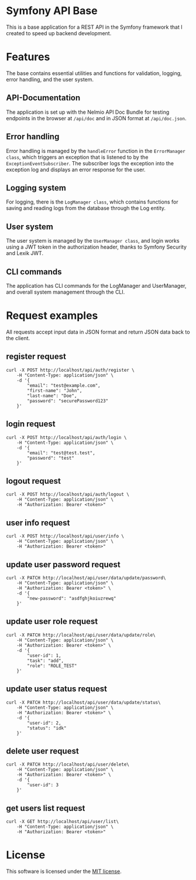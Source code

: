 # Symfony API Base
This is a base application for a REST API in the Symfony framework that I created to speed up backend development.

# Features
The base contains essential utilities and functions for validation, logging, error handling, and the user system.
## API-Documentation
The application is set up with the Nelmio API Doc Bundle for testing endpoints in the browser at ```/api/doc``` and in JSON format at ```/api/doc.json```.

## Error handling
Error handling is managed by the ```handleError``` function in the ```ErrorManager class```, which triggers an exception that is listened to by the ```ExceptionEventSubscriber```. The subscriber logs the exception into the exception log and displays an error response for the user.

## Logging system
For logging, there is the ```LogManager class```, which contains functions for saving and reading logs from the database through the Log entity.

## User system
The user system is managed by the ```UserManager class```, and login works using a JWT token in the authorization header, thanks to Symfony Security and Lexik JWT.

## CLI commands
The application has CLI commands for the LogManager and UserManager, and overall system management through the CLI.

# Request examples
All requests accept input data in JSON format and return JSON data back to the client.
## register request
```
curl -X POST http://localhost/api/auth/register \
    -H "Content-Type: application/json" \
    -d '{
        "email": "test@example.com",
        "first-name": "John",
        "last-name": "Doe",
        "password": "securePassword123"
    }'
```

## login request
```
curl -X POST http://localhost/api/auth/login \
    -H "Content-Type: application/json" \
    -d '{
        "email": "test@test.test",
        "password": "test"
    }'
```

## logout request
```
curl -X POST http://localhost/api/auth/logout \
    -H "Content-Type: application/json" \
    -H "Authorization: Bearer <token>"
```

## user info request
```
curl -X POST http://localhost/api/user/info \
    -H "Content-Type: application/json" \
    -H "Authorization: Bearer <token>"
```

## update user password request
```
curl -X PATCH http://localhost/api/user/data/update/password\
    -H "Content-Type: application/json" \
    -H "Authorization: Bearer <token>" \
    -d '{
        "new-password": "asdfghjkoiuzrewq"
    }'
```

## update user role request
```
curl -X PATCH http://localhost/api/user/data/update/role\
    -H "Content-Type: application/json" \
    -H "Authorization: Bearer <token>" \
    -d '{
        "user-id": 1,
        "task": "add",
        "role": "ROLE_TEST"
    }'
```

## update user status request
```
curl -X PATCH http://localhost/api/user/data/update/status\
    -H "Content-Type: application/json" \
    -H "Authorization: Bearer <token>" \
    -d '{
        "user-id": 2,
        "status": "idk"
    }'
```

## delete user request
```
curl -X PATCH http://localhost/api/user/delete\
    -H "Content-Type: application/json" \
    -H "Authorization: Bearer <token>" \
    -d '{
        "user-id": 3
    }'
```

## get users list request
```
curl -X GET http://localhost/api/user/list\
    -H "Content-Type: application/json" \
    -H "Authorization: Bearer <token>"
```

# License
This software is licensed under the [MIT license](https://github.com/lukasbecvar/api-base/blob/main/LICENSE).
